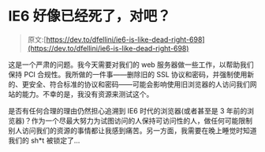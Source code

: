 # IE6 好像已经死了，对吧？

> 原文:[https://dev.to/dfellini/ie6-is-like-dead-right-698](https://dev.to/dfellini/ie6-is-like-dead-right-698)

这是一个严肃的问题。我今天需要对我们的 web 服务器做一些工作，以帮助我们保持 PCI 合规性。我所做的一件事——删除旧的 SSL 协议和密码，并强制使用新的、更安全、符合标准的协议和密码——可能会影响使用旧浏览器的人访问我们网站的能力。不幸的是，我没有资源来测试这个。

是否有任何合理的理由仍然担心追溯到 IE6 时代的浏览器(或者甚至是 3 年前的浏览器)？作为一个尽最大努力为试图访问的人保持可访问性的人，做任何可能限制别人访问我们的资源的事情都让我感到痛苦。另一方面，我需要在晚上睡觉时知道我们的 sh*t 被锁定了...